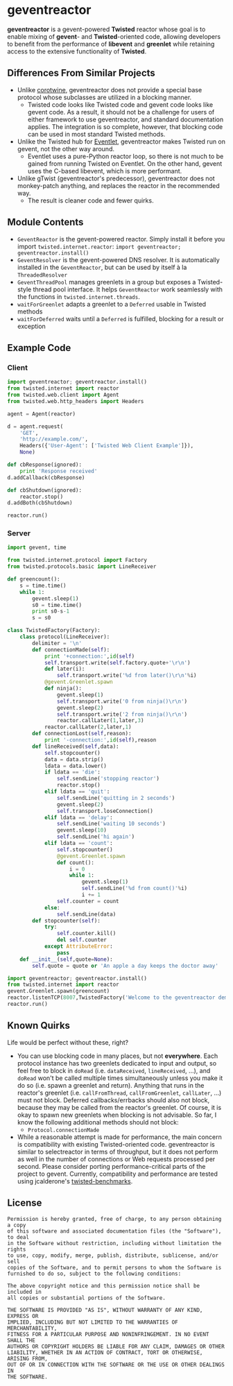 # geventreactor

**geventreactor** is a gevent-powered **Twisted** reactor whose goal is to enable mixing of **gevent**- and **Twisted**-oriented code, allowing developers to benefit from the performance of **libevent** and **greenlet** while retaining access to the extensive functionality of **Twisted**.


## Differences From Similar Projects

- Unlike [corotwine], geventreactor does not provide a special base protocol whose subclasses are utilized in a blocking manner.
  - Twisted code looks like Twisted code and gevent code looks like gevent code. As a result, it should not be a challenge for users of either framework to use geventreactor, and standard documentation applies. The integration is so complete, however, that blocking code can be used in most standard Twisted methods.
- Unlike the Twisted hub for [Eventlet], geventreactor makes Twisted run on gevent, not the other way around.
  - Eventlet uses a pure-Python reactor loop, so there is not much to be gained from running Twisted on Eventlet. On the other hand, gevent uses the C-based libevent, which is more performant.
- Unlike gTwist (geventreactor's predecessor), geventreactor does not monkey-patch anything, and replaces the reactor in the recommended way.
  - The result is cleaner code and fewer quirks.

[corotwine]: https://launchpad.net/corotwine "corotwine"
[Eventlet]: http://eventlet.net/ "Eventlet"


## Module Contents

- `GeventReactor` is the gevent-powered reactor. Simply install it before you import `twisted.internet.reactor`:
  `import geventreactor; geventreactor.install()`
- `GeventResolver` is the gevent-powered DNS resolver. It is automatically installed in the `GeventReactor`, but can be used by itself à la `ThreadedResolver`
- `GeventThreadPool` manages greenlets in a group but exposes a Twisted-style thread pool interface. It helps `GeventReactor` work seamlessly with the functions in `twisted.internet.threads`.
- `waitForGreenlet` adapts a greenlet to a `Deferred` usable in Twisted methods
- `waitForDeferred` waits until a `Deferred` is fulfilled, blocking for a result or exception


## Example Code


### Client

```python
import geventreactor; geventreactor.install()
from twisted.internet import reactor
from twisted.web.client import Agent
from twisted.web.http_headers import Headers

agent = Agent(reactor)

d = agent.request(
	'GET',
	'http://example.com/',
	Headers({'User-Agent': ['Twisted Web Client Example']}),
	None)

def cbResponse(ignored):
	print 'Response received'
d.addCallback(cbResponse)

def cbShutdown(ignored):
	reactor.stop()
d.addBoth(cbShutdown)

reactor.run()
```


### Server

```python
import gevent, time

from twisted.internet.protocol import Factory
from twisted.protocols.basic import LineReceiver

def greencount():
	s = time.time()
	while 1:
		gevent.sleep(1)
		s0 = time.time()
		print s0-s-1
		s = s0

class TwistedFactory(Factory):
	class protocol(LineReceiver):
		delimiter = '\n'
		def connectionMade(self):
			print '+connection:',id(self)
			self.transport.write(self.factory.quote+'\r\n')
			def later(i):
				self.transport.write('%d from later()\r\n'%i)
			@gevent.Greenlet.spawn
			def ninja():
				gevent.sleep(1)
				self.transport.write('0 from ninja()\r\n')
				gevent.sleep(2)
				self.transport.write('2 from ninja()\r\n')
				reactor.callLater(1,later,3)
			reactor.callLater(2,later,1)
		def connectionLost(self,reason):
			print '-connection:',id(self),reason
		def lineReceived(self,data):
			self.stopcounter()
			data = data.strip()
			ldata = data.lower()
			if ldata == 'die':
				self.sendLine('stopping reactor')
				reactor.stop()
			elif ldata == 'quit':
				self.sendLine('quitting in 2 seconds')
				gevent.sleep(2)
				self.transport.loseConnection()
			elif ldata == 'delay':
				self.sendLine('waiting 10 seconds')
				gevent.sleep(10)
				self.sendLine('hi again')
			elif ldata == 'count':
				self.stopcounter()
				@gevent.Greenlet.spawn
				def count():
					i = 0
					while 1:
						gevent.sleep(1)
						self.sendLine('%d from count()'%i)
						i += 1
				self.counter = count
			else:
				self.sendLine(data)
		def stopcounter(self):
			try:
				self.counter.kill()
				del self.counter
			except AttributeError:
				pass
	def __init__(self,quote=None):
		self.quote = quote or 'An apple a day keeps the doctor away'

import geventreactor; geventreactor.install()
from twisted.internet import reactor
gevent.Greenlet.spawn(greencount)
reactor.listenTCP(8007,TwistedFactory('Welcome to the geventreactor demo!\r\ncount:\tstart a counter\r\ndelay:\tblock your session for 10 seconds\r\nquit:\tterminate your session after 2 seconds\r\ndie:\tstop the reactor\r\notherwise, simply echo'))
reactor.run()
```


## Known Quirks

Life would be perfect without these, right?

- You can use blocking code in many places, but not **everywhere**. Each protocol instance has two greenlets dedicated to input and output, so feel free to block in `doRead` (i.e. `dataReceived`, `lineReceived`, ...), and `doRead` won't be called multiple times simultaneously unless you make it do so (i.e. spawn a greenlet and return). Anything that runs in the reactor's greenlet (i.e. `callFromThread`, `callFromGreenlet`, `callLater`, ...) must not block. Deferred callbacks/errbacks should also not block, because they may be called from the reactor's greenlet. Of course, it is okay to spawn new greenlets when blocking is not advisable. So far, I know the following additional methods should not block:
  - `Protocol.connectionMade`
- While a reasonable attempt is made for performance, the main concern is compatibility with existing Twisted-oriented code. geventreactor is similar to selectreactor in terms of throughput, but it does not perform as well in the number of connections or Web requests processed per second. Please consider porting performance-critical parts of the project to gevent. Currently, compatibility and performance are tested using jcalderone's [twisted-benchmarks].

[twisted-benchmarks]: https://code.launchpad.net/~exarkun/+junk/twisted-benchmarks "twisted-benchmarks"


## License

```
Permission is hereby granted, free of charge, to any person obtaining a copy
of this software and associated documentation files (the "Software"), to deal
in the Software without restriction, including without limitation the rights
to use, copy, modify, merge, publish, distribute, sublicense, and/or sell
copies of the Software, and to permit persons to whom the Software is
furnished to do so, subject to the following conditions:

The above copyright notice and this permission notice shall be included in
all copies or substantial portions of the Software.

THE SOFTWARE IS PROVIDED "AS IS", WITHOUT WARRANTY OF ANY KIND, EXPRESS OR
IMPLIED, INCLUDING BUT NOT LIMITED TO THE WARRANTIES OF MERCHANTABILITY,
FITNESS FOR A PARTICULAR PURPOSE AND NONINFRINGEMENT. IN NO EVENT SHALL THE
AUTHORS OR COPYRIGHT HOLDERS BE LIABLE FOR ANY CLAIM, DAMAGES OR OTHER
LIABILITY, WHETHER IN AN ACTION OF CONTRACT, TORT OR OTHERWISE, ARISING FROM,
OUT OF OR IN CONNECTION WITH THE SOFTWARE OR THE USE OR OTHER DEALINGS IN
THE SOFTWARE.
```
